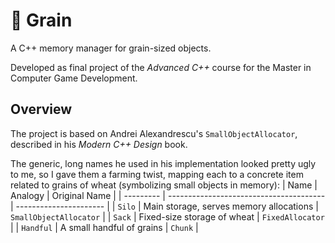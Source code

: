 # 🌾 Grain

A C++ memory manager for grain-sized objects.

Developed as final project of the *Advanced C++* course for the Master in Computer Game Development.


## Overview

The project is based on Andrei Alexandrescu's `SmallObjectAllocator`,
described in his *Modern C++ Design* book.

The generic, long names he used in his implementation looked pretty ugly to me,
so I gave them a farming twist,
mapping each to a concrete item related to grains of wheat
(symbolizing small objects in memory):
| Name      | Analogy                                 | Original Name          |
| --------- | --------------------------------------- | ---------------------- |
| `Silo`    | Main storage, serves memory allocations | `SmallObjectAllocator` |
| `Sack`    | Fixed-size storage of wheat             | `FixedAllocator`       |
| `Handful` | A small handful of grains               | `Chunk`                |
